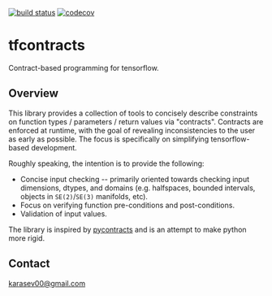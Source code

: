 [![build status](https://api.travis-ci.com/vasiliykarasev/tfcontracts.svg?branch=main)](https://travis-ci.com/github/vasiliykarasev/tfcontracts)
[![codecov](https://codecov.io/gh/vasiliykarasev/tfcontracts/branch/main/graph/badge.svg)](https://codecov.io/gh/vasiliykarasev/tfcontracts)

tfcontracts
========================

Contract-based programming for tensorflow.

## Overview

This library provides a collection of tools to concisely describe constraints on function types / parameters / return values via "contracts". Contracts are enforced at runtime, with the goal of revealing inconsistencies to the user as early as possible. The focus is specifically on simplifying tensorflow-based development.

Roughly speaking, the intention is to provide the following:
- Concise input checking -- primarily oriented towards checking input dimensions, dtypes, and domains (e.g. halfspaces, bounded intervals, objects in `SE(2)`/`SE(3)` manifolds, etc).
- Focus on verifying function pre-conditions and post-conditions.
- Validation of input values.

The library is inspired by [pycontracts](https://andreacensi.github.io/contracts/) and is an attempt to make python more rigid.

## Contact

karasev00@gmail.com
